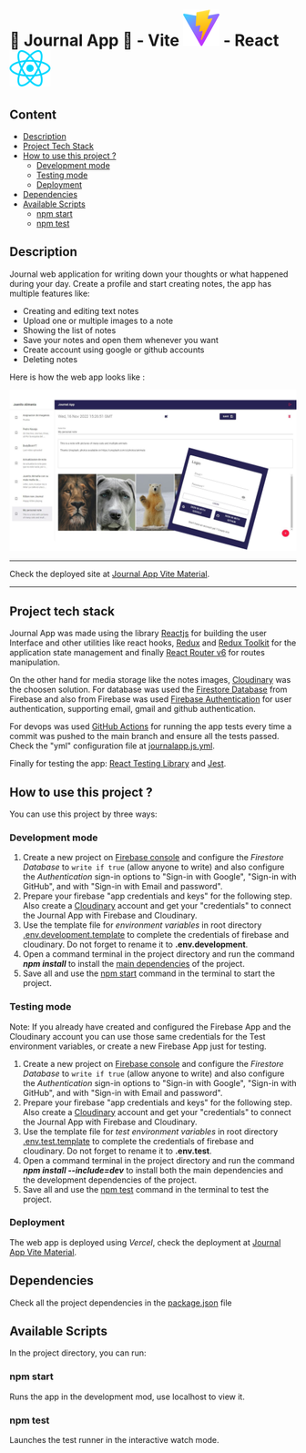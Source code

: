 # 📔 Journal App 📔 - Vite ![icon](src/assets/vite.svg) - React ![icon](src/assets/react.svg)

## Content
* [Description](#description)
* [Project Tech Stack](#project-tech-stack)
* [How to use this project ?](#how-to-use-this-project-)
  * [Development mode](#development-mode)
  * [Testing mode](#testing-mode)
  * [Deployment](#deployment)
* [Dependencies](#dependencies)
* [Available Scripts](#available-scripts)
  * [npm start](#npm-start)
  * [npm test](#npm-test)

## Description

Journal web application for writing down your thoughts or what happened during your day. Create a profile and start creating notes, the app has multiple features like:

- Creating and editing text notes
- Upload one or multiple images to a note
- Showing the list of notes
- Save your notes and open them whenever you want
- Create account using google or github accounts
- Deleting notes

Here is how the web app looks like :

![capture](public/capture.png)

---

Check the deployed site at [Journal App Vite Material](https://reactjs.org/).

---

## Project tech stack

Journal App was made using the library [Reactjs](https://reactjs.org/) for building the user Interface and other utilities like react hooks, [Redux](https://redux.js.org/) and [Redux Toolkit](https://redux-toolkit.js.org/) for the application state management and finally [React Router v6](https://reactrouter.com/) for routes manipulation.

On the other hand for media storage like the notes images, [Cloudinary](https://cloudinary.com/) was the choosen solution. For database was used the [Firestore Database](https://firebase.google.com/docs/firestore) from Firebase and also from Firebase was used [Firebase Authentication](https://firebase.google.com/docs/auth) for user authentication, supporting email, gmail and github authentication.

For devops was used [GitHub Actions](https://github.com/features/actions) for running the app tests every time a commit was pushed to the main branch and ensure all the tests passed. Check the "yml" configuration file at [journalapp.js.yml](.github/workflows/journalapp.js.yml).

Finally for testing the app: [React Testing Library](https://testing-library.com/docs/react-testing-library/intro/) and [Jest](https://jestjs.io/).

## How to use this project ?

You can use this project by three ways:

### Development mode

1. Create a new project on [Firebase console](https://console.firebase.google.com/u/0/) and configure the *Firestore Database* to `write if true` (allow anyone to write) and also configure the *Authentication* sign-in options to "Sign-in with Google", "Sign-in with GitHub", and with "Sign-in with Email and password".
2. Prepare your firebase "app credentials and keys" for the following step. Also create a [Cloudinary](https://cloudinary.com/) account and get your "credentials" to connect the Journal App with Firebase and Cloudinary.
3. Use the template file for *environment variables* in root directory [.env.development.template](.env.development.template) to complete the credentials of firebase and cloudinary. Do not forget to rename it to **.env.development**.
4. Open a command terminal in the project directory and run the command ***npm install*** to install the [main dependencies](#main-dependencies) of the project.
5. Save all and use the [npm start](#npm-start) command in the terminal to start the project.

### Testing mode

Note: If you already have created and configured the Firebase App and the Cloudinary account you can use those same credentials for the Test environment variables, or create a new Firebase App just for testing.

1. Create a new project on [Firebase console](https://console.firebase.google.com/u/0/) and configure the *Firestore Database* to `write if true` (allow anyone to write) and also configure the *Authentication* sign-in options to "Sign-in with Google", "Sign-in with GitHub", and with "Sign-in with Email and password".
2. Prepare your firebase "app credentials and keys" for the following step. Also create a [Cloudinary](https://cloudinary.com/) account and get your "credentials" to connect the Journal App with Firebase and Cloudinary.
3. Use the template file for *test environment variables* in root directory [.env.test.template](.env.test.template) to complete the credentials of firebase and cloudinary. Do not forget to rename it to **.env.test**.
4. Open a command terminal in the project directory and run the command ***npm install --include=dev*** to install both the main dependencies and the development dependencies of the project.
5. Save all and use the [npm test](#npm-test) command in the terminal to test the project.

### Deployment

The web app is deployed using *Vercel*, check the deployment at [Journal App Vite Material](https://reactjs.org/).

## Dependencies

Check all the project dependencies in the [package.json](package.json) file

## Available Scripts

In the project directory, you can run:

### npm start

Runs the app in the development mod, use localhost to view it.

### npm test

Launches the test runner in the interactive watch mode.
